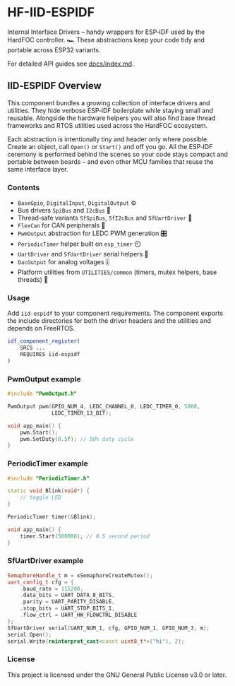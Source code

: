 # HF-IID-ESPIDF

Internal Interface Drivers – handy wrappers for ESP‑IDF used by the HardFOC controller. 🏎️ These abstractions keep your code tidy and portable across ESP32 variants.

For detailed API guides see [docs/index.md](docs/index.md).

## IID‑ESPIDF Overview

This component bundles a growing collection of interface drivers and utilities. They hide verbose ESP‑IDF boilerplate while staying small and reusable. Alongside the hardware helpers you will also find base thread frameworks and RTOS utilities used across the HardFOC ecosystem.

Each abstraction is intentionally tiny and header only where possible. Create an object, call `Open()` or `Start()` and off you go. All the ESP‑IDF ceremony is performed behind the scenes so your code stays compact and portable between boards – and even other MCU families that reuse the same interface layer.


### Contents
- `BaseGpio`, `DigitalInput`, `DigitalOutput` ⚙️
- Bus drivers `SpiBus` and `I2cBus` 🚌
- Thread‑safe variants `SfSpiBus`, `SfI2cBus` and `SfUartDriver` 🧵
- `FlexCan` for CAN peripherals 🚐
- `PwmOutput` abstraction for LEDC PWM generation 🎛️
- `PeriodicTimer` helper built on `esp_timer` ⏲️
- `UartDriver` and `SfUartDriver` serial helpers 📡
- `DacOutput` for analog voltages 🎚️
- Platform utilities from `UTILITIES/common` (timers, mutex helpers, base threads) 🧰

### Usage
Add `iid-espidf` to your component requirements. The component exports the include directories for both the driver headers and the utilities and depends on FreeRTOS.

```cmake
idf_component_register(
    SRCS ...
    REQUIRES iid-espidf
)
```

### PwmOutput example
```cpp
#include "PwmOutput.h"

PwmOutput pwm(GPIO_NUM_4, LEDC_CHANNEL_0, LEDC_TIMER_0, 5000,
              LEDC_TIMER_13_BIT);

void app_main() {
    pwm.Start();
    pwm.SetDuty(0.5f); // 50% duty cycle
}
```

### PeriodicTimer example
```cpp
#include "PeriodicTimer.h"

static void Blink(void*) {
    // toggle LED
}

PeriodicTimer timer(&Blink);

void app_main() {
    timer.Start(500000); // 0.5 second period
}
```

### SfUartDriver example
```cpp
SemaphoreHandle_t m = xSemaphoreCreateMutex();
uart_config_t cfg = {
    .baud_rate = 115200,
    .data_bits = UART_DATA_8_BITS,
    .parity = UART_PARITY_DISABLE,
    .stop_bits = UART_STOP_BITS_1,
    .flow_ctrl = UART_HW_FLOWCTRL_DISABLE
};
SfUartDriver serial(UART_NUM_1, cfg, GPIO_NUM_1, GPIO_NUM_3, m);
serial.Open();
serial.Write(reinterpret_cast<const uint8_t*>("hi"), 2);
```

### License

This project is licensed under the GNU General Public License v3.0 or later.
